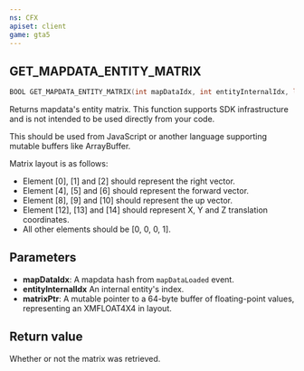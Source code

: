 ```yaml
---
ns: CFX
apiset: client
game: gta5
---
```

## GET_MAPDATA_ENTITY_MATRIX

```c
BOOL GET_MAPDATA_ENTITY_MATRIX(int mapDataIdx, int entityInternalIdx, long matrixPtr);
```

Returns mapdata's entity matrix. This function supports SDK infrastructure and is not intended to be used directly from your code.

This should be used from JavaScript or another language supporting mutable buffers like ArrayBuffer.

Matrix layout is as follows:

- Element \[0], \[1] and \[2] should represent the right vector.
- Element \[4], \[5] and \[6] should represent the forward vector.
- Element \[8], \[9] and \[10] should represent the up vector.
- Element \[12], \[13] and \[14] should represent X, Y and Z translation coordinates.
- All other elements should be [0, 0, 0, 1].

## Parameters
* **mapDataIdx**: A mapdata hash from `mapDataLoaded` event.
* **entityInternalIdx** An internal entity's index.
* **matrixPtr**: A mutable pointer to a 64-byte buffer of floating-point values, representing an XMFLOAT4X4 in layout.

## Return value
Whether or not the matrix was retrieved.
